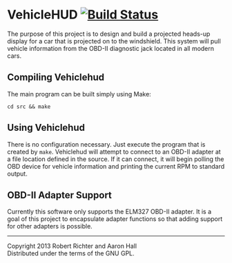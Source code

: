 VehicleHUD [![Build Status][ci-img]][ci-link]
=============================================

The purpose of this project is to design and build a projected heads-up
display for a car that is projected on to the windshield. This system will
pull vehicle information from the OBD-II diagnostic jack located in all modern
cars.

Compiling Vehiclehud
--------------------

The main program can be built simply using Make:

```shell
cd src && make
```

Using Vehiclehud
------------------
There is no configuration necessary. Just execute the program that is created
by ```make```. Vehiclehud will attempt to connect to an OBD-II adapter at a
file location defined in the source. If it can connect, it will begin polling
the OBD device for vehicle information and printing the current RPM to
standard output.

OBD-II Adapter Support
----------------------
Currently this software only supports the ELM327 OBD-II adapter. It is a goal
of this project to encapsulate adapter functions so that adding support for
other adapters is possible.

* * * * * * * * * * * * * * * * * * * * * * * * * * * * * * * * * * * * * * * *

Copyright 2013 Robert Richter and Aaron Hall  
Distributed under the terms of the GNU GPL.

[ci-img]: https://travis-ci.org/Cantido/vehiclehud.png?branch=master
[ci-link]: https://travis-ci.org/Cantido/vehiclehud
